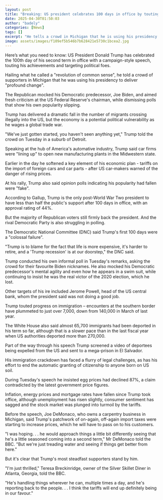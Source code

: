 ```yaml
---
layout: post
title: "Breaking: US president celebrates 100 days in office by touting record and blasting foes"
date: 2025-04-30T01:50:03
author: "badely"
categories: [News]
tags: []
excerpt: "He tells a crowd in Michigan that he is using his presidency to deliver 'profound change'."
image: assets/images/f109ef5b546b7b628421e5730c1bcea2.jpg
---
```


Here’s what you need to know: US President Donald Trump has celebrated the 100th day of his second term in office with a campaign-style speech, touting his achievements and targeting political foes.

Hailing what he called a "revolution of common sense", he told a crowd of supporters in Michigan that he was using his presidency to deliver "profound change".

The Republican mocked his Democratic predecessor, Joe Biden, and aimed fresh criticism at the US Federal Reserve's chairman, while dismissing polls that show his own popularity slipping.

Trump has delivered a dramatic fall in the number of migrants crossing illegally into the US, but the economy is a potential political vulnerability as he wages a global trade war.

"We've just gotten started, you haven't seen anything yet," Trump told the crowd on Tuesday in a suburb of Detroit. 

Speaking at the hub of America's automative industry, Trump said car firms were "lining up" to open new manufacturing plants in the Midwestern state.

Earlier in the day he softened a key element of his economic plan - tariffs on the import of foreign cars and car parts - after US car-makers warned of the danger of rising prices.

At his rally, Trump also said opinion polls indicating his popularity had fallen were "fake".

According to Gallup, Trump is the only post-World War Two president to have less than half the public's support after 100 days in office, with an approval rating of 44%.

But the majority of Republican voters still firmly back the president. And the rival Democratic Party is also struggling in polling.

The Democratic National Committee (DNC) said Trump's first 100 days were a "colossal failure".

"Trump is to blame for the fact that life is more expensive, it's harder to retire, and a 'Trump recession' is at our doorstep," the DNC said.

Trump conducted his own informal poll in Tuesday's remarks, asking the crowd for their favourite Biden nicknames. He also mocked his Democratic predecessor's mental agility and even how he appears in a swim suit, while continuing to insist he was the real victor of the 2020 election, which he lost.

Other targets of his ire included Jerome Powell, head of the US central bank, whom the president said was not doing a good job.

Trump touted progress on immigration – encounters at the southern border have plummeted to just over 7,000, down from 140,000 in March of last year.

The White House also said almost 65,700 immigrants had been deported in his term so far, although that is a slower pace than in the last fiscal year when US authorities deported more than 270,000.

Part of the way through his speech Trump screened a video of deportees being expelled from the US and sent to a mega-prison in El Salvador.

His immigration crackdown has faced a flurry of legal challenges, as has his effort to end the automatic granting of citizenship to anyone born on US soil.   

During Tuesday's speech he insisted egg prices had declined 87%, a claim contradicted by the latest government price figures.

Inflation, energy prices and mortgage rates have fallen since Trump took office, although unemployment has risen slightly, consumer sentiment has sagged and the stock market was plunged into turmoil by the tariffs.

Before the speech, Joe DeMonaco, who owns a carpentry business in Michigan, said Trump's patchwork of on-again, off-again import taxes were starting to increase prices, which he will have to pass on to his customers.

"I was hoping. . . he would approach things a little bit differently seeing that he's a little seasoned coming into a second term," Mr DeMonaco told the BBC. "But we're just treading water and seeing if things get better from here."

But it's clear that Trump's most steadfast supporters stand by him.

"I'm just thrilled," Teresa Breckinridge, owner of the Silver Skillet Diner in Atlanta, Georgia, told the BBC. 

"He's handling things wherever he can, multiple times a day, and he's reporting back to the people. . . I think the tariffs will end up definitely being in our favour."

